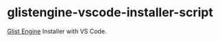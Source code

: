 # glistengine-vscode-installer-script
 [Glist Engine](https://github.com/GlistEngine/GlistEngine) Installer with VS Code.

